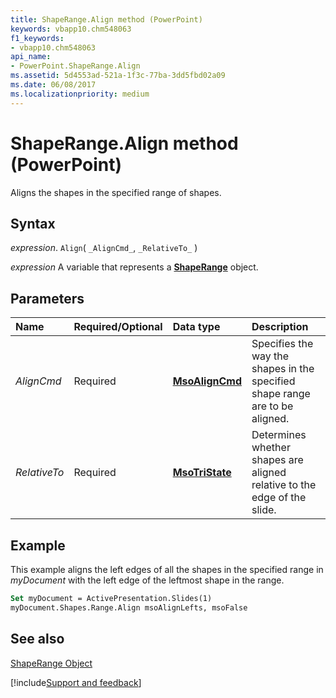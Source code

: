 ```yaml
---
title: ShapeRange.Align method (PowerPoint)
keywords: vbapp10.chm548063
f1_keywords:
- vbapp10.chm548063
api_name:
- PowerPoint.ShapeRange.Align
ms.assetid: 5d4553ad-521a-1f3c-77ba-3dd5fbd02a09
ms.date: 06/08/2017
ms.localizationpriority: medium
---
```



# ShapeRange.Align method (PowerPoint)

Aligns the shapes in the specified range of shapes.


## Syntax

_expression_. `Align`( `_AlignCmd_`, `_RelativeTo_` )

_expression_ A variable that represents a **[ShapeRange](PowerPoint.ShapeRange.md)** object.


## Parameters



|Name|Required/Optional|Data type|Description|
|:-----|:-----|:-----|:-----|
| _AlignCmd_|Required|**[MsoAlignCmd](Office.MsoAlignCmd.md)**|Specifies the way the shapes in the specified shape range are to be aligned.|
| _RelativeTo_|Required|**[MsoTriState](Office.MsoTriState.md)**|Determines whether shapes are aligned relative to the edge of the slide.|

## Example

This example aligns the left edges of all the shapes in the specified range in _myDocument_ with the left edge of the leftmost shape in the range.


```vb
Set myDocument = ActivePresentation.Slides(1) 
myDocument.Shapes.Range.Align msoAlignLefts, msoFalse
```


## See also


[ShapeRange Object](PowerPoint.ShapeRange.md)

[!include[Support and feedback](~/includes/feedback-boilerplate.md)]
